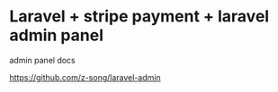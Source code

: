 # Laravel + stripe payment + laravel admin panel

admin panel docs

https://github.com/z-song/laravel-admin
